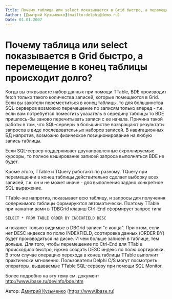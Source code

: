 ```yaml
---
Title: Почему таблица или select показывается в Grid быстро, а перемещение в конец таблицы происходит долго?
Author: [Дмитрий Кузьменко](mailto:delphi@demo.ru)
Date: 01.01.2007
---
```



Почему таблица или select показывается в Grid быстро, а перемещение в конец таблицы происходит долго?
=====================================================================================================

Когда вы открываете набор данных при помощи TTable, BDE производит fetch
только такого количества записей, которые помещаются в Grid. Если вы
захотели переместиться в конец таблицы, то для большинства SQL-серверов
возможно перемещение по записям только вперед - т.е. если вам
потребуется поместить указатель в середину таблицы то BDE пришлось-бы
заново перечитывать записи с ее начала. Причина такой работы в том, что
SQL-серверы в большинстве возвращают результаты запросов в виде
последовательных наборов записей. В навигационных БД напротив, возможно
физическое позиционирование на любую запись таблицы.

Если SQL-сервер поддерживает двунаправленные скроллируемые курсоры, то
полное кэширование записей запроса выполняться BDE не будет.

Кроме этого, TTable и TQuery работают по разному. TQuery при перемещении
в конец таблицы действительно сделает выборку всех записей, т.к. он и не
может иначе - для выполнения задано конкретное SQL-выражение.

TTable-же напротив, показывает всю таблицу, и запросы для получения
содержимого таблицы формируются автоматически. Поэтому TTable при
нажатии вами в TDBGrid клавиш Ctrl-End сформирует запрос типа

    SELECT * FROM TABLE ORDER BY INDEXFIELD DESC 

и покажет только видимые в DBGrid записи "с конца". При этом, если нет
DESC индекса по полю INDEXFIELD, сортировка данных (ORDER BY) будет
производиться на диске. И чем больше записей в таблице, тем дольше. Для
того, чтобы перемещение по Ctrl-End для TTable происходило быстро, нужно
создать DESC индекс по полю сортировки. В этом случае операцию перехода
в конец таблицы TTable выполнит практически мгновенно. Пользователи
Delphi C/S могут посмотреть операторы, выдаваемые TTable SQL-серверу при
помощи SQL Monitor.

Более подробно на эту тему см. документ
<http://www.ibase.ru/devinfo/bde.htm>

Автор: [Дмитрий Кузьменко](mailto:delphi@demo.ru)
(<https://www.ibase.ru>)
